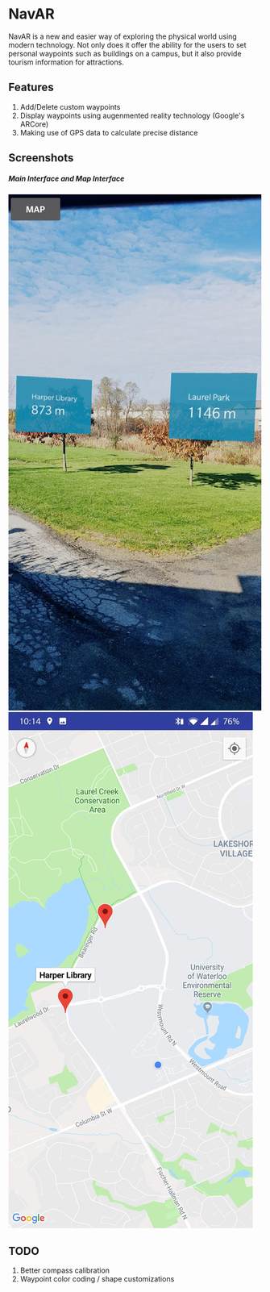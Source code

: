 # NavAR
NavAR is a new and easier way of exploring the physical world using modern technology. Not only does it offer the ability for the users to set personal waypoints such as buildings on a campus, but it also provide tourism information for attractions.

## Features
1. Add/Delete custom waypoints
2. Display waypoints using augenmented reality technology (Google's ARCore)
3. Making use of GPS data to calculate precise distance

## Screenshots
##### Main Interface and Map Interface
![main interface](https://raw.githubusercontent.com/MarkYHZhang/NavAR/master/main.jpg) ![map interface](https://raw.githubusercontent.com/MarkYHZhang/NavAR/master/map.jpg)

## TODO
1. Better compass calibration
2. Waypoint color coding / shape customizations
